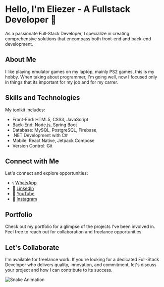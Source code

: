 # Hello, I'm Eliezer - A Fullstack Developer 👋

As a passionate Full-Stack Developer, I specialize in creating comprehensive solutions that encompass both front-end and back-end development.
## About Me

I like playing emulator games on my laptop, mainly PS2 games, this is my hobby. When taking about programmer, I'm going well, now I focused only in things that its important for my job and for my carrer. 

## Skills and Technologies

My toolkit includes:

- Front-End: HTML5, CSS3, JavaScript
- Back-End: Node.js, Spring Boot
- Database: MySQL, PostgreSQL, Firebase,
- .NET Development with C#
- Mobile: React Native, Jetpack Compose
- Version Control: Git

## Connect with Me

Let's connect and explore opportunities:

- 📞 [WhatsApp](https://wa.me/yourphonenumber)
- 💼 [LinkedIn](https://www.linkedin.com/in/eliezerbrasilian/)
- 🎥 [YouTube](https://www.youtube.com/channel/UC032_scknHZH5KGw7t2_fHw)
- 📸 [Instagram](https://www.instagram.com/eliezerBrasilian)

## Portfolio

Check out my portfolio for a glimpse of the projects I've been involved in. Feel free to reach out for collaboration and freelance opportunities.

## Let's Collaborate

I'm available for freelance work. If you're looking for a dedicated Full-Stack Developer who delivers quality, innovation, and commitment, let's discuss your project and how I can contribute to its success.

<!-- Snake Animation -->
![Snake Animation](https://github.com/LuigiGF/LuigiGF/blob/output/github-contribution-grid-snake.svg)
